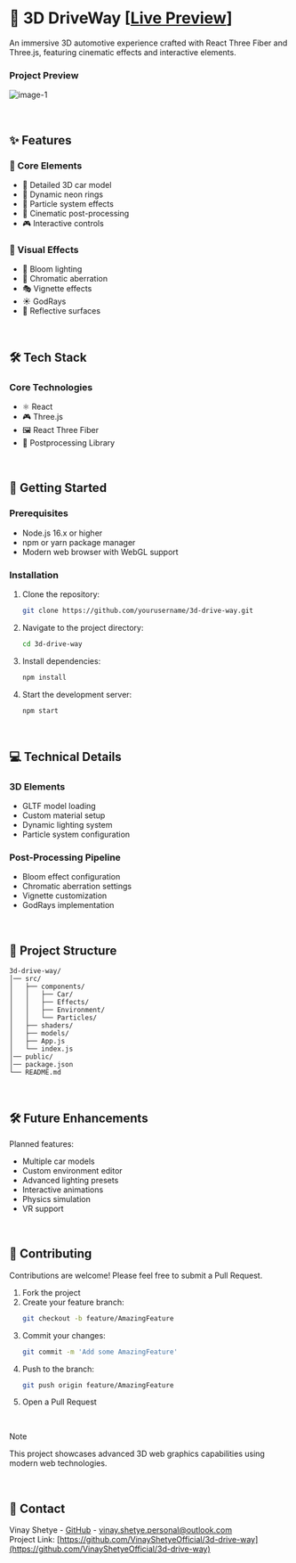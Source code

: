 # 🚗 3D DriveWay [[Live Preview](https://3d-drive-way-live.netlify.app/)]

An immersive 3D automotive experience crafted with React Three Fiber and Three.js, featuring cinematic effects and interactive elements.

### Project Preview

![image-1](https://github.com/user-attachments/assets/7bf7e6ad-8246-46f2-8d91-a6f65a55863d)


<br>

## ✨ Features

### 🎯 Core Elements

- 🚙 Detailed 3D car model
- 💫 Dynamic neon rings
- 🌟 Particle system effects
- 🎥 Cinematic post-processing
- 🎮 Interactive controls

### 🎨 Visual Effects

- 🌈 Bloom lighting
- 🎨 Chromatic aberration
- 🎭 Vignette effects
- ☀️ GodRays
- 🌊 Reflective surfaces

<br>

## 🛠️ Tech Stack

### Core Technologies
- ⚛️ React
- 🎮 Three.js
- 🖼️ React Three Fiber
- 🎨 Postprocessing Library

<br>

## 🚀 Getting Started

### Prerequisites

- Node.js 16.x or higher
- npm or yarn package manager
- Modern web browser with WebGL support

### Installation

1. Clone the repository:
   ```sh
   git clone https://github.com/yourusername/3d-drive-way.git
   ```
2. Navigate to the project directory:
   ```sh
   cd 3d-drive-way
   ```
3. Install dependencies:
   ```sh
   npm install
   ```
4. Start the development server:
   ```sh
   npm start
   ```

<br>

## 💻 Technical Details

### 3D Elements
- GLTF model loading
- Custom material setup
- Dynamic lighting system
- Particle system configuration

### Post-Processing Pipeline
- Bloom effect configuration
- Chromatic aberration settings
- Vignette customization
- GodRays implementation

<br>

## 📁 Project Structure

```
3d-drive-way/
│── src/
│   ├── components/
│   │   ├── Car/
│   │   ├── Effects/
│   │   ├── Environment/
│   │   └── Particles/
│   ├── shaders/
│   ├── models/
│   ├── App.js
│   └── index.js
│── public/
│── package.json
└── README.md
```

<br>

## 🛠️ Future Enhancements

Planned features:

- Multiple car models
- Custom environment editor
- Advanced lighting presets
- Interactive animations
- Physics simulation
- VR support

<br>

## 🤝 Contributing

Contributions are welcome! Please feel free to submit a Pull Request.

1. Fork the project
2. Create your feature branch:
   ```sh
   git checkout -b feature/AmazingFeature
   ```
3. Commit your changes:
   ```sh
   git commit -m 'Add some AmazingFeature'
   ```
4. Push to the branch:
   ```sh
   git push origin feature/AmazingFeature
   ```
5. Open a Pull Request

<br>

> [!NOTE]  
> This project showcases advanced 3D web graphics capabilities using modern web technologies.

<br>

## 📧 Contact

Vinay Shetye - [GitHub](https://github.com/VinayShetyeOfficial) - vinay.shetye.personal@outlook.com <br>
Project Link: [https://github.com/VinayShetyeOfficial/3d-drive-way](https://github.com/VinayShetyeOfficial/3d-drive-way)

